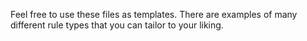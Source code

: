 Feel free to use these files as templates. 
There are examples of many different rule types that you can tailor to your liking.
